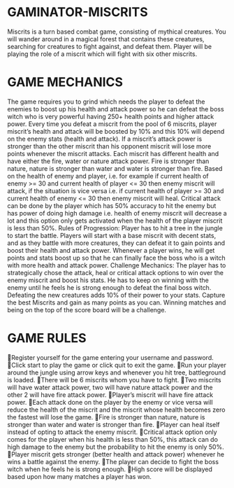 # GAMINATOR-MISCRITS
Miscrits is a turn based combat game, consisting of mythical creatures. You will wander around in a magical forest that contains these creatures, searching for creatures to 
fight against, and defeat them. Player will be playing the role of a miscrit which will fight with six other miscrits. 

# GAME MECHANICS
The game requires you to grind which needs the player to defeat the enemies to boost up his health and attack power so he can defeat the boss witch who is very powerful having 
250+ health points and higher attack power. Every time you defeat a miscrit from the pool of 6 miscrits, player miscrit’s health and attack will be boosted by 10% and this 10% 
will depend on the enemy stats (health and attack). If a miscrit’s attack power is stronger than the other miscrit than his opponent miscrit will lose more points whenever the 
miscrit attacks. Each miscrit has different health and have either the fire, water or nature attack power. Fire is stronger than nature, nature is stronger than water and water 
is stronger than fire.  Based on the health of enemy and player, i.e. for example if current health of enemy >= 30 and current health of player <= 30 then enemy miscrit will 
attack, if the situation is vice versa i.e. if current health of player >= 30 and current health of enemy <= 30 then enemy miscrit will heal. Critical attack can be done by the 
player which has 50% accuracy to hit the enemy but has power of doing high damage i.e. health of enemy miscrit will decrease a lot and this option only gets activated when the 
health of the player miscrit is less than 50%. 
Rules of Progression: Player has to hit a tree in the jungle to start the battle. Players will start with a base miscrit with decent stats, and as they battle with more 
creatures, they can defeat it to gain points and boost their health and attack power. Whenever a player wins, he will get points and stats boost up so that he can finally face 
the boss who is a witch with more health and attack power. 
Challenge Mechanics: The player has to strategically chose the attack, heal or critical attack options to win over the enemy miscrit and boost his stats. He has to keep on 
winning with the enemy until he feels he is strong enough to defeat the final boss witch. Defeating the new creatures adds 10% of their power to your stats. Capture the best 
Miscrits and gain as many points as you can. Winning matches and being on the top of the score board will be a challenge.

# GAME RULES
Register yourself for the game entering your username and password. 
Click start to play the game or click quit to exit the game.
Run your player around the jungle using arrow keys and whenever you hit tree, battleground is loaded.
There will be 6 miscrits whom you have to fight.
Two miscrits will have water attack power, two will have nature attack power and the other 2 will have fire attack power.
Player’s miscrit will have fire attack power.
Each attack done on the player by the enemy or vice versa will reduce the health of the miscrit and the miscrit whose health becomes zero the fastest will lose the game.
Fire is stronger than nature, nature is stronger than water and water is stronger than fire.
Player can heal itself instead of opting to attack the enemy miscrit.
Critical attack option only comes for the player when his health is less than 50%, this attack can do high damage to the enemy but the probability to hit the enemy is only 50%.
Player miscrit gets stronger (better health and attack power) whenever he wins a battle against the enemy.
The player can decide to fight the boss witch when he feels he is strong enough.
High score will be displayed based upon how many matches a player has won.
